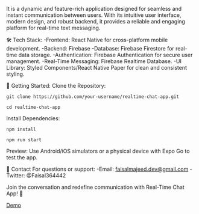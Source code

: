 It is a dynamic and feature-rich application designed for seamless and instant communication between users. With its intuitive user interface, modern design, and robust backend, it provides a reliable and engaging platform for real-time text messaging.

🛠️ Tech Stack:
-Frontend: React Native for cross-platform mobile development.
-Backend: Firebase
-Database: Firebase Firestore for real-time data storage.
-Authentication: Firebase Authentication for secure user management.
-Real-Time Messaging: Firebase Realtime Database.
-UI Library: Styled Components/React Native Paper for clean and consistent styling.

🚀 Getting Started:
Clone the Repository:

`git clone https://github.com/your-username/realtime-chat-app.git `

`cd realtime-chat-app `

Install Dependencies:

`npm install `

`npm run start `

Preview:
Use Android/iOS simulators or a physical device with Expo Go to test the app.

📧 Contact
For questions or support:
-Email: faisalmajeed.dev@gmail.com
-Twitter: @Faisal364442

Join the conversation and redefine communication with Real-Time Chat App! 🚀

[Demo](./src/Assets/video.gif)
